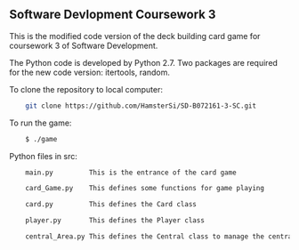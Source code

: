 ## Software Devlopment Coursework 3
This is the modified code version of the deck building card game for coursework 3 of Software Development.

The Python code is developed by Python 2.7. 
Two packages are required for the new code version: itertools, random.

To clone the repository to local computer:
```sh
    git clone https://github.com/HamsterSi/SD-B072161-3-SC.git
```

To run the game:
```sh
    $ ./game
```


Python files in src:
```sh
    main.py         This is the entrance of the card game

    card_Game.py    This defines some functions for game playing

    card.py         This defines the Card class

    player.py	    This defines the Player class

    central_Area.py This defines the Central class to manage the central cards
```
